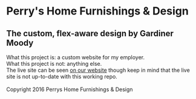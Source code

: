 # Perry's Home Furnishings &amp; Design
## The custom, flex-aware design by Gardiner Moody
What this project is: a custom website for my employer.<br>
What this project is not: anything else.<br>
The live site can be seen <a href="http://perrysfurniture.com">on our website</a> though keep in mind that the live site is not up-to-date with this working repo.<br><br>
Copyright 2016 Perrys Home Furnishings & Design
